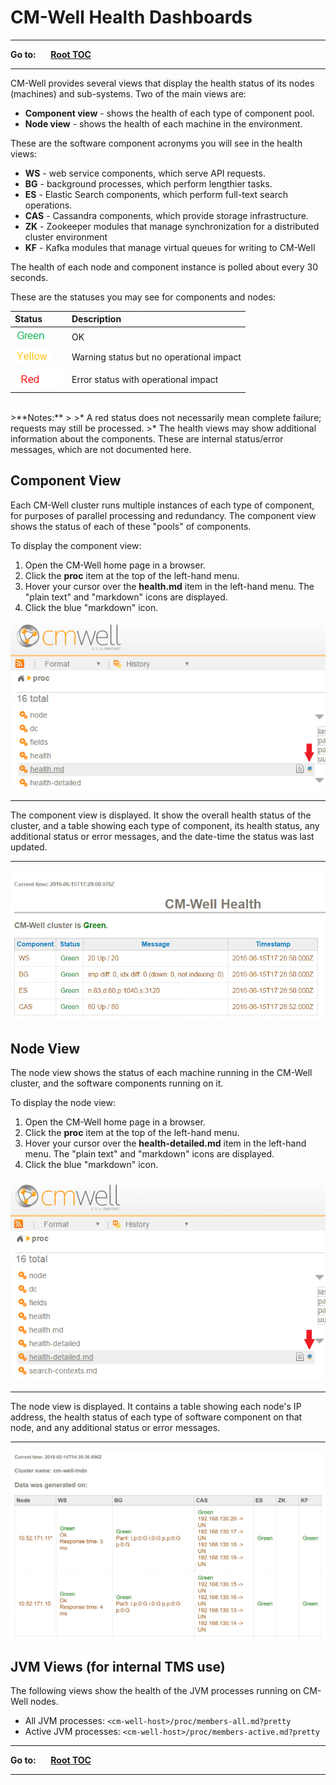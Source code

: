 # CM-Well Health Dashboards #

----

**Go to:** &nbsp;&nbsp;&nbsp;&nbsp; [**Root TOC**](CM-Well.RootTOC.md) 

----

CM-Well provides several views that display the health status of its nodes (machines) and sub-systems. Two of the main views are:

* **Component view** - shows the health of each type of component pool.
* **Node view** - shows the health of each machine in the environment.

These are the software component acronyms you will see in the health views:

* **WS** - web service components, which serve API requests.
* **BG** - background processes, which perform lengthier tasks.
* **ES** - Elastic Search components, which perform full-text search operations.
* **CAS** - Cassandra components, which provide storage infrastructure.
* **ZK** - Zookeeper modules that manage synchronization for  a distributed cluster environment
* **KF** - Kafka modules that manage virtual queues for writing to CM-Well

The health of each node and component instance is polled about every 30 seconds.

These are the statuses you may see for components and nodes:

Status | Description
:-------|:------------
<img src="./_Images/green.png"> | OK
<img src="./_Images/yellow.png"> | Warning status but no operational impact
<img src="./_Images/red.png"> | Error status with operational impact

<br/>
>**Notes:** 
>
>* A red status does not necessarily mean complete failure; requests may still be processed.
>* The health views may show additional information about the components. These are internal status/error messages, which are not documented here. 

## Component View ##

Each CM-Well cluster runs multiple instances of each type of component, for purposes of parallel processing and redundancy. The component view shows the status of each of these "pools" of components.

To display the component view:
1. Open the CM-Well home page in a browser.
2. Click the **proc** item at the top of the left-hand menu.
3. Hover your cursor over the **health.md** item in the left-hand menu. The "plain text" and "markdown" icons are displayed.
4. Click the blue "markdown" icon. 


<img src="./_Images/health-md-icon.png">

----------


The component view is displayed. It show the overall health status of the cluster, and a table showing each type of component, its health status, any additional status or error messages, and the date-time the status was last updated.

----------

<img src="./_Images/health-md-page.png">

## Node View ##

The node view shows the status of each machine running in the CM-Well cluster, and the software components running on it.

To display the node view:
1. Open the CM-Well home page in a browser.
2. Click the **proc** item at the top of the left-hand menu.
3. Hover your cursor over the **health-detailed.md** item in the left-hand menu. The "plain text" and "markdown" icons are displayed.
4. Click the blue "markdown" icon. 

<img src="./_Images/health-detailed.md.icon.png">

----------
The node view is displayed. It contains a table showing each node's IP address, the health status of each type of software component on that node, and any additional status or error messages.

----------

<img src="./_Images/health-detailed-new.png">

<a name="hdr1"></a>
## JVM Views (for internal TMS use) ##

The following views show the health of the JVM processes running on CM-Well nodes.

*  All JVM processes: `<cm-well-host>/proc/members-all.md?pretty`
*  Active JVM processes: `<cm-well-host>/proc/members-active.md?pretty`


----

**Go to:** &nbsp;&nbsp;&nbsp;&nbsp; [**Root TOC**](CM-Well.RootTOC.md) 

----